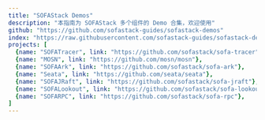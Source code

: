 ```yaml
---
title: "SOFAStack Demos"
description: "本指南为 SOFAStack 多个组件的 Demo 合集，欢迎使用"
github: "https://github.com/sofastack-guides/sofastack-demos"
index: "https://raw.githubusercontent.com/sofastack-guides/sofastack-demos/master/README.md"
projects: [
  {name: "SOFATracer", link: "https://github.com/sofastack/sofa-tracer"}, 
  {name: "MOSN", link: "https://github.com/mosn/mosn"}, 
  {name: "SOFAArk", link: "https://github.com/sofastack/sofa-ark"}, 
  {name: "Seata", link: "https://github.com/seata/seata"}, 
  {name: "SOFAJRaft", link: "https://github.com/sofastack/sofa-jraft"}, 
  {name: "SOFALookout", link: "https://github.com/sofastack/sofa-lookout"},
  {name: "SOFARPC", link: "https://github.com/sofastack/sofa-rpc"}, 
]
---
```

